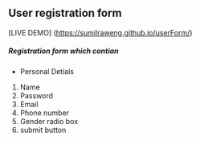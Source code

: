 ## User registration form

[LIVE DEMO] (https://sumilraweng.github.io/userForm/)

##### Registration form which contian

- Personal Detials

1. Name
2. Password
3. Email
4. Phone number
5. Gender radio box
6. submit button
